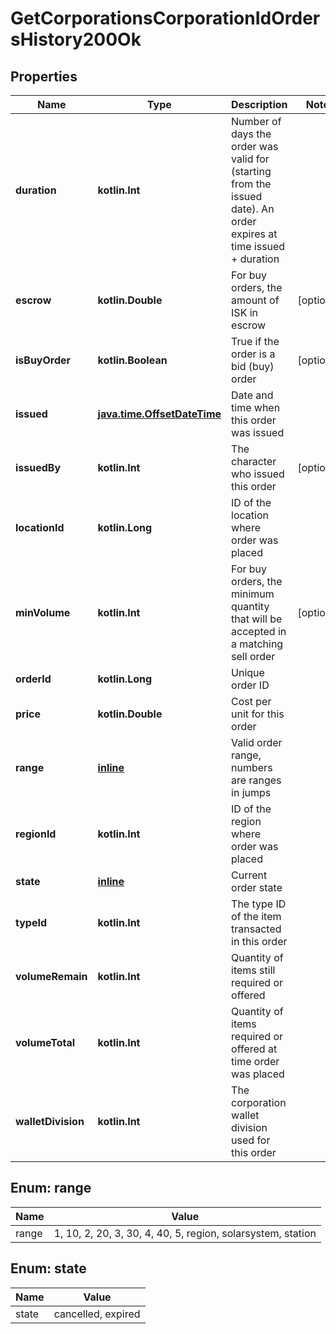 
# GetCorporationsCorporationIdOrdersHistory200Ok

## Properties
Name | Type | Description | Notes
------------ | ------------- | ------------- | -------------
**duration** | **kotlin.Int** | Number of days the order was valid for (starting from the issued date). An order expires at time issued + duration | 
**escrow** | **kotlin.Double** | For buy orders, the amount of ISK in escrow |  [optional]
**isBuyOrder** | **kotlin.Boolean** | True if the order is a bid (buy) order |  [optional]
**issued** | [**java.time.OffsetDateTime**](java.time.OffsetDateTime.md) | Date and time when this order was issued | 
**issuedBy** | **kotlin.Int** | The character who issued this order |  [optional]
**locationId** | **kotlin.Long** | ID of the location where order was placed | 
**minVolume** | **kotlin.Int** | For buy orders, the minimum quantity that will be accepted in a matching sell order |  [optional]
**orderId** | **kotlin.Long** | Unique order ID | 
**price** | **kotlin.Double** | Cost per unit for this order | 
**range** | [**inline**](#RangeEnum) | Valid order range, numbers are ranges in jumps | 
**regionId** | **kotlin.Int** | ID of the region where order was placed | 
**state** | [**inline**](#StateEnum) | Current order state | 
**typeId** | **kotlin.Int** | The type ID of the item transacted in this order | 
**volumeRemain** | **kotlin.Int** | Quantity of items still required or offered | 
**volumeTotal** | **kotlin.Int** | Quantity of items required or offered at time order was placed | 
**walletDivision** | **kotlin.Int** | The corporation wallet division used for this order | 


<a name="RangeEnum"></a>
## Enum: range
Name | Value
---- | -----
range | 1, 10, 2, 20, 3, 30, 4, 40, 5, region, solarsystem, station


<a name="StateEnum"></a>
## Enum: state
Name | Value
---- | -----
state | cancelled, expired



